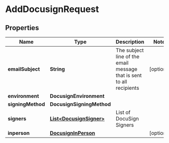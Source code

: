 

# AddDocusignRequest


## Properties

| Name | Type | Description | Notes |
|------------ | ------------- | ------------- | -------------|
|**emailSubject** | **String** | The subject line of the email message that is sent to all recipients |  [optional] |
|**environment** | **DocusignEnvironment** |  |  |
|**signingMethod** | **DocusignSigningMethod** |  |  |
|**signers** | [**List&lt;DocusignSigner&gt;**](DocusignSigner.md) | List of DocuSign Signers |  |
|**inperson** | [**DocusignInPerson**](DocusignInPerson.md) |  |  [optional] |



